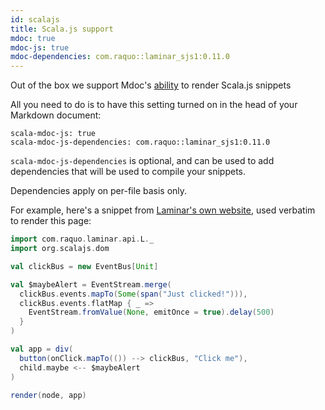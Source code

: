 ```yaml
---
id: scalajs
title: Scala.js support 
mdoc: true
mdoc-js: true
mdoc-dependencies: com.raquo::laminar_sjs1:0.11.0
---
```



Out of the box we support Mdoc's [ability](https://scalameta.org/mdoc/docs/js.html) to render Scala.js snippets

All you need to do is to have this setting turned on in the head of 
your Markdown document:

```
scala-mdoc-js: true
scala-mdoc-js-dependencies: com.raquo::laminar_sjs1:0.11.0
```

`scala-mdoc-js-dependencies` is optional, and can be used to add
dependencies that will be used to compile your snippets.

Dependencies apply on per-file basis only.


For example, here's a snippet from [Laminar's own website](http://laminar.dev/examples/time), used verbatim to render this page:

```scala mdoc:js
import com.raquo.laminar.api.L._
import org.scalajs.dom

val clickBus = new EventBus[Unit]

val $maybeAlert = EventStream.merge(
  clickBus.events.mapTo(Some(span("Just clicked!"))),
  clickBus.events.flatMap { _ =>
    EventStream.fromValue(None, emitOnce = true).delay(500)
  }
)

val app = div(
  button(onClick.mapTo(()) --> clickBus, "Click me"),
  child.maybe <-- $maybeAlert
)

render(node, app)
```
